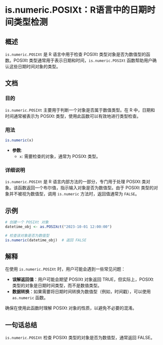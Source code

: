 <!--
Meta Description: # is.numeric.POSIXt：R语言中的日期时间类型检测 ## 概述 `is.numeric.POSIXt` 是 R 语言中用于检查 POSIXt 类型对象是否为数值型的函数。POSIXt 类型通常用于表示日期和时间，`is.numeric.POSIXt` 函数帮助用户确认这些日期时间对象...
Meta Keywords: posixt, numeric, false, datetime_obj, r语言中的日期时间类型检测
-->

# is.numeric.POSIXt：R语言中的日期时间类型检测

## 概述
`is.numeric.POSIXt` 是 R 语言中用于检查 POSIXt 类型对象是否为数值型的函数。POSIXt 类型通常用于表示日期和时间，`is.numeric.POSIXt` 函数帮助用户确认这些日期时间对象的类型。

## 文档
### 目的
`is.numeric.POSIXt` 主要用于判断一个对象是否属于数值类型。在 R 中，日期和时间通常被表示为 POSIXt 类型，使用此函数可以有效地进行类型检查。

### 用法
```R
is.numeric(x)
```
- **参数**:
  - `x`: 需要检查的对象，通常为 POSIXt 类型。

### 详细说明
`is.numeric.POSIXt` 是 R 语言内部方法的一部分，专门用于处理 POSIXt 类对象。该函数返回一个布尔值，指示输入对象是否为数值型。由于 POSIXt 类型的对象并不被视为数值型，调用 `is.numeric` 方法时，返回值通常为 `FALSE`。

## 示例
```R
# 创建一个 POSIXt 对象
datetime_obj <- as.POSIXct("2023-10-01 12:00:00")

# 检查该对象是否为数值型
is.numeric(datetime_obj)  # 返回 FALSE
```

## 解释
在使用 `is.numeric.POSIXt` 时，用户可能会遇到一些常见问题：
- **误解返回值**：用户可能会期望 POSIXt 对象返回 TRUE，但实际上，POSIXt 类型的对象是日期时间类型，而不是数值类型。
- **数据转换**：如果需要将日期时间转换为数值型（例如，时间戳），可以使用 `as.numeric` 函数。

确保在使用此函数时理解 POSIXt 对象的性质，以避免不必要的混淆。

## 一句话总结
`is.numeric.POSIXt` 检查 POSIXt 类型的对象是否为数值型，通常返回 FALSE。